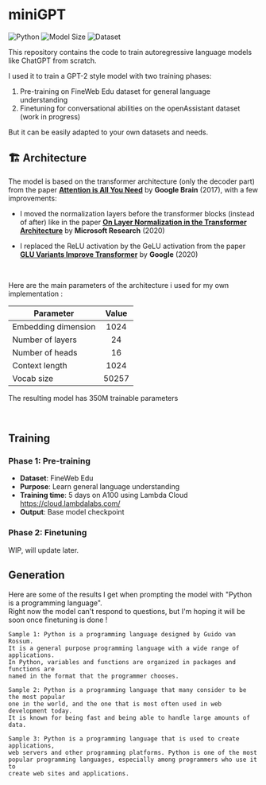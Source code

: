 # miniGPT
![Python](https://img.shields.io/badge/python-3.8%2B-blue)
![Model Size](https://img.shields.io/badge/model_size-125M-lightgrey)
![Dataset](https://img.shields.io/badge/dataset-FineWeb--Edu-blue)

This repository contains the code to train autoregressive language models like ChatGPT from scratch.

I used it to train a GPT-2 style model with two training phases:
1. Pre-training on FineWeb Edu dataset for general language understanding
2. Finetuning for conversational abilities on the openAssistant dataset (work in progress)

But it can be easily adapted to your own datasets and needs. 


## 🏗️ Architecture

The model is based on the transformer architecture (only the decoder part) from the paper [**Attention is All You Need**](https://doi.org/10.48550/arXiv.1706.03762) by **Google Brain** (2017), with a few improvements:


* I moved the normalization layers before the transformer blocks (instead of after) like in the paper [**On Layer Normalization in the Transformer Architecture**](https://doi.org/10.48550/arXiv.2002.04745) by **Microsoft Research** (2020)

* I replaced the ReLU activation by the GeLU activation from the paper [**GLU Variants Improve Transformer**](https://doi.org/10.48550/arXiv.2002.05202) by **Google** (2020)




<br/>

Here are the main parameters of the architecture i used for my own implementation :

<table>
	<thead>
		<tr>
			<th align="center">Parameter</th>
			<th align="center">Value</th>
		</tr>
	</thead>
	<tbody>
		<tr>
			<td align="left">Embedding dimension</td>
			<td align="center">1024</td>
		</tr>
		<tr>
			<td align="left">Number of layers</td>
			<td align="center">24</td>
		</tr>
		<tr>
			<td align="left">Number of heads</td>
			<td align="center">16</td>
		</tr>
		<tr>
			<td align="left">Context length</td>
			<td align="center">1024</td>
		</tr>
		<tr>
			<td align="left">Vocab size</td>
			<td align="center">50257</td>
		</tr>
	</tbody>
</table>

The resulting model has 350M trainable parameters

<br/>

## Training

### Phase 1: Pre-training
- **Dataset**: FineWeb Edu
- **Purpose**: Learn general language understanding
- **Training time**: 5 days on A100 using Lambda Cloud https://cloud.lambdalabs.com/
- **Output**: Base model checkpoint

### Phase 2: Finetuning
WIP, will update later.

  ## Generation

  Here are some of the results I get when prompting the model with "Python is a programming language". <br> Right now the model can't respond to questions, but I'm hoping it will be soon once finetuning is done ! 

  ```console
Sample 1: Python is a programming language designed by Guido van Rossum. 
It is a general purpose programming language with a wide range of applications. 
In Python, variables and functions are organized in packages and functions are 
named in the format that the programmer chooses.
```
```console
Sample 2: Python is a programming language that many consider to be the most popular 
one in the world, and the one that is most often used in web development today. 
It is known for being fast and being able to handle large amounts of data.
```
```console
Sample 3: Python is a programming language that is used to create applications, 
web servers and other programming platforms. Python is one of the most 
popular programming languages, especially among programmers who use it to 
create web sites and applications.
```


